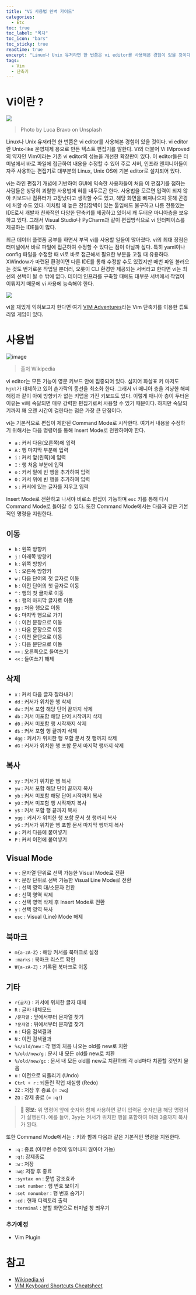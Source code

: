 ```yaml
---
title: "Vi 사용법 완벽 가이드"
categories: 
  - Etc
toc: true
toc_label: "목차"
toc_icon: "bars"
toc_sticky: true
readtime: true
excerpt: "Linux나 Unix 유저라면 한 번쯤은 vi editor를 사용해본 경험이 있을 것이다. vi editor란 Unix-like 운영체제 용으로 만든 텍스트 편집기를 말한다. Vi와 더불어 Vi IMproved의 약자인 Vim이라는 기존 vi editor의 성능을 개선한 확장판이 있다."
tags:
  - Vim
  - 단축키
---
```


# Vi이란 ?
![](https://user-images.githubusercontent.com/60086878/103211968-f7e11e80-494c-11eb-83fd-06d64ed07917.png)
>Photo by Luca Bravo on Unsplash

Linux나 Unix 유저라면 한 번쯤은 vi editor를 사용해본 경험이 있을 것이다. vi editor란 Unix-like 운영체제 용으로 만든 텍스트 편집기를 말한다. Vi와 더불어 Vi IMproved의 약자인 Vim이라는 기존 vi editor의 성능을 개선한 확장판이 있다. 이 editor들은 터미널에서 바로 파일에 접근하여 내용을 수정할 수 있어 주로 서버, 인프라 엔지니어들이 자주 사용하는 편집기로 대부분의 Linux, Unix OS에 기본 editor로 설치되어 있다.

vi는 라인 편집기 개념에 기반하여 GUI에 익숙한 사용자들이 처음 이 편집기를 접하는 사람들은 상당히 괴랄한 사용법에 혀를 내두르곤 한다. 사용법을 모르면 입력이 되지 않아 키보드나 컴퓨터가 고장났다고 생각할 수도 있고, 해당 화면을 빠져나오지 못해 곤경에 처할 수도 있다. 이처럼 꽤 높은 진입장벽이 있는 툴임에도 불구하고 나름 전통있는 IDE로서 개발자 친화적인 다양한 단축키를 제공하고 있어서 꽤 두터운 마니아층을 보유하고 있다. 그래서 Visual Studio나 PyCharm과 같이 편집방식으로 vi 인터페이스를 제공하는 IDE들이 많다.

최근 데이터 플랫폼 공부를 하면서 부쩍 vi를 사용할 일들이 많아졌다. vi의 최대 장점은 터미널에서 바로 파일에 접근하여 수정할 수 있다는 점이 아닐까 싶다. 특히 yaml이나 config 파일을 수정할 때 vi로 바로 접근해서 필요한 부분을 고칠 때 유용하다. XWindow가 마련된 환경이면 다른 IDE를 통해 수정할 수도 있겠지만 매번 파일 불러오는 것도 번거로운 작업일 뿐더러, 오롯이 CLI 환경만 제공되는 서버라고 한다면 vi는 최선의 선택이 될 수 밖에 없다. 데이터 인프라를 구축할 때에도 대부분 서버에서 작업이 이뤄지기 때문에 vi 사용에 능숙해야 한다.

![](https://user-images.githubusercontent.com/60086878/103214143-06cacf80-4953-11eb-90be-fb6d0a0c8748.png)

vi을 재밌게 익혀보고자 한다면 여기 [VIM Adventures](https://vim-adventures.com)라는 Vim 단축키를 이용한 튜토리얼 게임이 있다. 

# 사용법

![image](https://user-images.githubusercontent.com/60086878/103212636-b0f42880-494e-11eb-816b-027ddbc8905d.png)
> 출처 Wikipedia

vi editor는 모든 기능이 영문 키보드 안에 집중되어 있다. 심지어 화살표 키 마저도 `hjkl`가 대체하고 있어 손가락의 동선을 최소화 한다. 그래서 vi 매니아 층을 겨냥한 해피해킹과 같이 아예 방향키가 없는 키맵을 가진 키보드도 있다. 이렇게 매니아 층이 두터운 이유는 vi에 숙달되면 매우 강력한 편집기로써 사용할 수 있기 때문이다. 하지만 숙달되기까지 꽤 오랜 시간이 걸린다는 점은 가장 큰 단점이다.

vi는 기본적으로 편집이 제한된 Command Mode로 시작한다. 여기서 내용을 수정하기 위해서는 다음 명령어를 통해 Insert Mode로 전환하여야 한다.

- `a` : 커서 다음(오른쪽)에 입력
- `A` : 행 마지막 부분에 입력
- `i` : 커서 앞(왼쪽)에 입력 
- `I` : 행 처음 부분에 입력
- `o` : 커서 밑에 빈 행을 추가하여 입력 
- `O` : 커서 위에 빈 행을 추가하여 입력
- `s` : 커서에 있는 글자를 지우고 입력

Insert Mode로 전환하고 나서야 비로소 편집이 가능하며 `esc` 키를 통해 다시 Command Mode로 돌아갈 수 있다. 또한 Command Mode에서는 다음과 같은 기본적인 명령을 지원한다.

## 이동
- `h` : 왼쪽 방향키
- `j` : 아래쪽 방향키
- `k` : 위쪽 방향키
- `l` : 오른쪽 방향키
- `w` : 다음 단어의 첫 글자로 이동
- `b` : 이전 단어의 첫 글자로 이동
- `^` : 행의 첫 글자로 이동
- `$` : 행의 마지막 글자로 이동
- `gg` : 처음 행으로 이동
- `G` : 마지막 행으로 가기
- `(` : 이전 문장으로 이동
- `)` : 다음 문장으로 이동
- `{` : 이전 문단으로 이동
- `}` : 다음 문단으로 이동
- `>>` : 오른쪽으로 들여쓰기
- `<<` : 들여쓰기 해제

## 삭제
- `x` : 커서 다음 글자 잘라내기
- `dd` : 커서가 위치한 행 삭제
- `dw` : 커서 포함 해당 단어 끝까지 삭제
- `db` : 커서 미포함 해당 단어 시작까지 삭제 
- `d0` : 커서 미포함 행 시작까지 삭제
- `d$` : 커서 포함 행 끝까지 삭제
- `dgg` : 커서가 위치한 행 포함 문서 첫 행까지 삭제
- `dG` : 커서가 위치한 행 포함 문서 마지막 행까지 삭제

## 복사
- `yy` : 커서가 위치한 행 복사
- `yw` : 커서 포함 해당 단어 끝까지 복사
- `yb` : 커서 미포함 해당 단어 시작까지 복사
- `y0` : 커서 미포함 행 시작까지 복사
- `y$` : 커서 포함 행 끝까지 복사
- `ygg` : 커서가 위치한 행 포함 문서 첫 행까지 복사
- `yG` : 커서가 위치한 행 포함 문서 마지막 행까지 복사
- `p` : 커서 다음에 붙여넣기
- `P` : 커서 이전에 붙여넣기

## Visual Mode
- `v` : 문자열 단위로 선택 가능한 Visual Mode로 전환
- `V` : 문장 단위로 선택 가능한 Visual Line Mode로 전환
- `~` : 선택 영역 대/소문자 전환
- `d` : 선택 영역 삭제
- `c` : 선택 영역 삭제 후 Insert Mode로 전환
- `y` : 선택 영역 복사
- `esc` : Visual (Line) Mode 해제

## 북마크
- `m{a-zA-Z}` : 해당 커서를 북마크로 설정
- `:marks` : 북마크 리스트 확인
- `₩{a-zA-Z}` : 기록된 북마크로 이동

## 기타 
- `r{글자}` : 커서에 위치한 글자 대체
- `R` : 글자 대체모드
- `/문자열` : 앞에서부터 문자열 찾기
- `?문자열` : 뒤에서부터 문자열 찾기
- `n` : 다음 검색결과
- `N` : 이전 검색결과
- `%s/old/new` : 각 행의 처음 나오는 old를 new로 치환
- `%/old/new/g` : 문서 내 모든 old를 new로 치환
- `%/old/new/gc` : 문서 내 모든 old를 new로 치환하되 각 old마다 치환할 것인지 물음
- `u` : 이전으로 되돌리기 (Undo)
- `Ctrl + r` : 되돌린 작업 재실행 (Redo)
- `ZZ` : 저장 후 종료 (= `:wq`)
- `ZQ` : 강제 종료 (= `:q!`)

> **🍯 정보:** 위 명령어 앞에 숫자와 함께 사용하면 같이 입력된 숫자만큼 해당 명령어가 실행된다. 예를 들어, 3yy는 커서가 위치한 행을 포함하여 아래 3줄까지 복사가 된다.

또한 Command Mode에서는 `:` 키와 함께 다음과 같은 기본적인 명령을 지원한다.

- `:q` : 종료 (아무런 수정이 일어나지 않아야 가능)
- `:q!`: 강제종료
- `:w` : 저장
- `:wq`: 저장 후 종료
- `:syntax on` : 문법 강조효과
- `:set number` : 행 번호 보이기
- `:set nonumber` : 행 번호 숨기기
- `:cd` : 현재 디렉토리 출력
- `:terminal` : 분할 화면으로 터미널 창 띄우기

### 추가예정
- Vim Plugin


# 참고
- [Wikipedia vi](https://en.wikipedia.org/wiki/Vi)
- [VIM Keyboard Shortcuts Cheatsheet](https://www.maketecheasier.com/cheatsheet/vim-keyboard-shortcuts/)